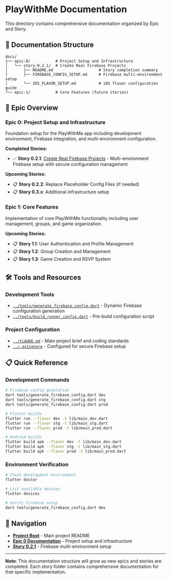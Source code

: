 # PlayWithMe Documentation

This directory contains comprehensive documentation organized by Epic and Story.

## 📁 **Documentation Structure**

```
docs/
├── epic-0/           # Project Setup and Infrastructure
│   └── story-0.2.1/  # Create Real Firebase Projects
│       ├── README.md                    # Story completion summary
│       ├── FIREBASE_CONFIG_SETUP.md     # Firebase multi-environment setup
│       └── IOS_FLAVOR_SETUP.md          # iOS flavor configuration guide
└── epic-1/           # Core Features (future stories)
```

## 🎯 **Epic Overview**

### **Epic 0: Project Setup and Infrastructure**
Foundation setup for the PlayWithMe app including development environment, Firebase integration, and multi-environment configuration.

**Completed Stories:**
- ✅ **Story 0.2.1**: [Create Real Firebase Projects](./epic-0/story-0.2.1/) - Multi-environment Firebase setup with secure configuration management

**Upcoming Stories:**
- 📋 **Story 0.2.2**: Replace Placeholder Config Files (if needed)
- 📋 **Story 0.3.x**: Additional infrastructure setup

### **Epic 1: Core Features**
Implementation of core PlayWithMe functionality including user management, groups, and game organization.

**Upcoming Stories:**
- 📋 **Story 1.1**: User Authentication and Profile Management
- 📋 **Story 1.2**: Group Creation and Management
- 📋 **Story 1.3**: Game Creation and RSVP System

## 🛠 **Tools and Resources**

### **Development Tools**
- [`../tools/generate_firebase_config.dart`](../tools/generate_firebase_config.dart) - Dynamic Firebase configuration generation
- [`../tools/build_runner_config.dart`](../tools/build_runner_config.dart) - Pre-build configuration script

### **Project Configuration**
- [`../CLAUDE.md`](../CLAUDE.md) - Main project brief and coding standards
- [`../.gitignore`](../.gitignore) - Configured for secure Firebase setup

## 📋 **Quick Reference**

### **Development Commands**
```bash
# Firebase config generation
dart tools/generate_firebase_config.dart dev
dart tools/generate_firebase_config.dart stg
dart tools/generate_firebase_config.dart prod

# Flutter builds
flutter run --flavor dev -t lib/main_dev.dart
flutter run --flavor stg -t lib/main_stg.dart
flutter run --flavor prod -t lib/main_prod.dart

# Android builds
flutter build apk --flavor dev -t lib/main_dev.dart
flutter build apk --flavor stg -t lib/main_stg.dart
flutter build apk --flavor prod -t lib/main_prod.dart
```

### **Environment Verification**
```bash
# Check development environment
flutter doctor

# List available devices
flutter devices

# Verify Firebase setup
dart tools/generate_firebase_config.dart dev
```

## 🔗 **Navigation**

- **[Project Root](../README.md)** - Main project README
- **[Epic 0 Documentation](./epic-0/)** - Project setup and infrastructure
- **[Story 0.2.1](./epic-0/story-0.2.1/)** - Firebase multi-environment setup

---

**Note**: This documentation structure will grow as new epics and stories are completed. Each story folder contains comprehensive documentation for that specific implementation.